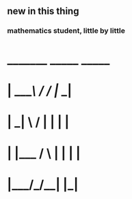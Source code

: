 ## new in this thing
### mathematics student, little by little
# _______  _____ _____ 
# | ____\ \/ /_ _|_   _|
# |  _|  \  / | |  | |  
# | |___ /  \ | |  | |  
# |_____/_/\_\___| |_|  
                      

<!--
**osiarap55/osiarap55** is a ✨ _special_ ✨ repository because its `README.md` (this file) appears on your GitHub profile.

Here are some ideas to get you started:

- 🔭 I’m currently working on ...
- 🌱 I’m currently learning ...
- 👯 I’m looking to collaborate on ...
- 🤔 I’m looking for help with ...
- 💬 Ask me about ...
- 📫 How to reach me: ...
- 😄 Pronouns: ...
- ⚡ Fun fact: ...
-->
